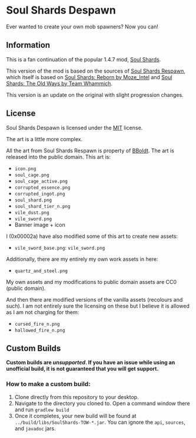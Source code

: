 # Soul Shards Despawn

Ever wanted to create your own mob spawners? Now you can!

## Information

This is a fan continuation of the popular 1.4.7
mod, [Soul Shards](http://www.minecraftforum.net/forums/mapping-and-modding/minecraft-mods/1285901-1-6-4-forgeirc-v1-0-18-soul-shards-v2-0-15-and#soulshards).

This version of the mod is based on the sources
of [Soul Shards Respawn](https://github.com/TehNut-Mods/Soul-Shards-Respawn), which itself is based
on [Soul Shards: Reborn by Moze_Intel](http://www.minecraftforum.net/forums/mapping-and-modding/minecraft-mods/wip-mods/1445947-1-7-10-soul-shards-reborn-original-soul-shards)
and [Soul Shards: The Old Ways by Team Whammich](http://www.minecraftforum.net/forums/mapping-and-modding/minecraft-mods/2329877-soul-shards-the-old-ways-rc9-update).

This version is an update on the original with slight progression changes.

## License

Soul Shards Despawn is licensed under the [MIT](https://tldrlegal.com/license/mit-license) license.

The art is a little more complex.

All the art from Soul Shards Respawn is property of [BBoldt](https://github.com/BBoldt/). The art is released into the
public domain. This art is:

- `icon.png`
- `soul_cage.png`
- `soul_cage_active.png`
- `corrupted_essence.png`
- `corrupted_ingot.png`
- `soul_shard.png`
- `soul_shard_tier_n.png`
- `vile_dust.png`
- `vile_sword.png`
- Banner image + icon

I (0x00002a) have also modified some of this art to create new assets:

- `vile_sword_base.png`: `vile_sword.png`

Additionally, there are my entirely my own work assets in here:

- `quartz_and_steel.png`

My own assets and my modifications to public domain assets are CC0 (public domain).

And then there are modified versions of the vanilla assets (recolours and such). I am not entirely sure the licensing on
these but I believe it is
allowed as I am not charging for them:

- `cursed_fire_n.png`
- `hallowed_fire_n.png`

## Custom Builds

**Custom builds are *unsupported*. If you have an issue while using an unofficial build, it is not guaranteed that you
will get support.**

### How to make a custom build:

1. Clone directly from this repository to your desktop.
2. Navigate to the directory you cloned to. Open a command window there and run `gradlew build`
3. Once it completes, your new build will be found at `../build/libs/SoulShards-TOW-*.jar`. You can ignore
   the `api`, `sources`, and `javadoc` jars.